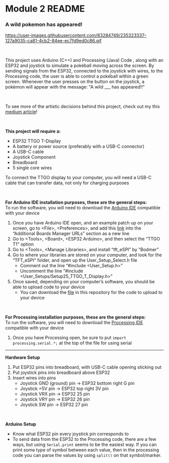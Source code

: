 # Module 2 README

### A wild pokemon has appeared!

https://user-images.githubusercontent.com/83284749/235323337-127a9035-ca81-4cb2-84ee-ec7fd9ed0c86.gif

<br />

This project uses Arduino (C++) and Processing (Java) Code , along with an ESP32 and joystick to simulate a pokéball moving across the screen. By sending signals from the ESP32, connected to the joystick with wires, to the Processing code, the user is able to control a pokéball within a green screen. Whenever the user presses on the button on the joystick, a pokémon will appear with the message: "A wild ___ has appeared!!"

<br />

To see more of the artistic decisions behind this project, check out my this [medium article](https://elaine-su.squarespace.com/)!

<br />

**This project will require a:** 
- ESP32 TTGO T-Display
- A battery or power source (preferably with a USB-C connector)
- A USB-C cable
- Joystick Component
- Breadboard
- 5 single core wires

To connect the TTGO display to your computer, you will need a USB-C cable that can transfer data, not only for charging purposes

<br />

**For Arduino IDE installation purposes, these are the general steps:**
<br />
To run the software, you will need to download the [Arduino IDE](https://www.arduino.cc/en/software) compatible with your device
1. Once you have Arduino IDE open, and an example patch up on your screen, go to \<File\>, \<Preferences\>, and add this [link](https://dl.espressif.com/dl/package_esp32_index.json) into the “Additional Boards Manager URLs” section as a new line
2. Go to \<Tools\>, \<Board\>, \<ESP32 Arduino\>, and then select the “TTGO T1” option
3. Go to \<Tools\>, \<Manage Libraries\>, and install “tft_eSPI” by “Bodmer”
4. Go to where your libraries are stored on your computer, and look for the “TFT_eSPI” folder, and open up the User_Setup_Select.h file
    - Comment out the line “#include <User_Setup.h>”
    - Uncomment the line “#include <User_Setups/Setup25_TTGO_T_Display.h>”
5. Once saved, depending on your computer’s software, you should be able to upload code to your device
    - You can download the [file](/module2.ino) in this repository for the code to upload to your device
  
<br />

**For Processing installation purposes, these are the general steps:**
<br />
To run the software, you will need to download the [Processing IDE](https://processing.org/download/) compatible with your device
1. Once you have Processing open, be sure to put `import processing.serial.*;` at the top of the file for using serial

---------------------

**Hardware Setup**
1. Put ESP32 pins into breadboard, with USB-C cable opening sticking out
2. Put joystick pins into breadboard above ESP32
3. Insert wires into pins
    - Joystick GND (ground) pin -> ESP32 bottom right G pin
    - Joystick +5V pin -> ESP32 top right 3V pin
    - Joystick VRX pin -> ESP32 25 pin
    - Joystick VRY pin -> ESP32 26 pin
    - Joystick SW pin -> ESP32 27 pin

<br />

**Arduino Setup**
- Know what ESP32 pin every joystick pin corresponds to
- To send data from the ESP32 to the Processing code, there are a few ways, but using `Serial.print` seems to be the easiest way. If you can print some type of symbol between each value, then in the processing code you can parse the values by using `split()` on that symbol/marker. 



